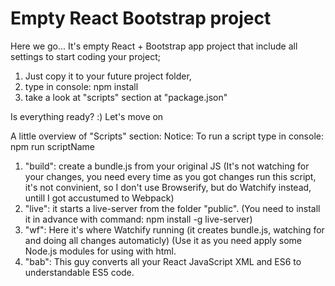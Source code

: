 # Empty React Bootstrap project

Here we go...
It's empty React + Bootstrap app project that include all settings to start coding your project;
1) Just copy it to your future project folder, 
2) type in console: npm install
3) take a look at "scripts" section at "package.json"

Is everything ready? :) 
Let's move on

A little overview of "Scripts" section:
Notice: To run a script type in console: npm run scriptName
1) "build": create a bundle.js from your original JS (It's not watching for your changes, you need every time as you got changes run this script, it's not convinient, so I don't use Browserify, but do Watchify instead, untill I got accustumed to Webpack)
2) "live": it starts a live-server from the folder "public". (You need to install it in advance with command: npm install -g live-server)
3) "wf": Here it's where Watchify running (it creates bundle.js, watching for and doing all changes automaticly) (Use it as you need apply some Node.js modules for using with html.
4) "bab": This guy converts all your React JavaScript XML and ES6 to understandable ES5 code.  
